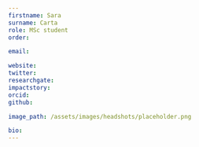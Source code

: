 ```yaml
---
firstname: Sara
surname: Carta
role: MSc student
order:

email:

website:
twitter:
researchgate:
impactstory:
orcid:
github:

image_path: /assets/images/headshots/placeholder.png

bio:
---
```

